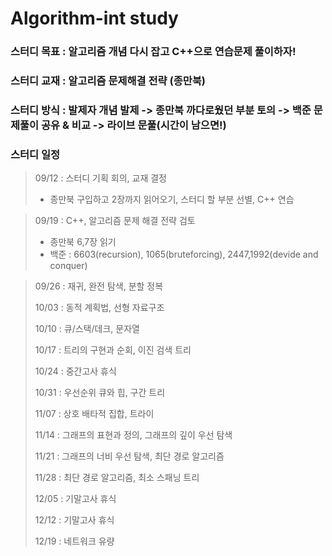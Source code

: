 # Algorithm-int study

### 스터디 목표 : 알고리즘 개념 다시 잡고 C++으로 연습문제 풀이하자!

### 스터디 교재 : 알고리즘 문제해결 전략 (종만북)

### 스터디 방식 : 발제자 개념 발제 -> 종만북 까다로웠던 부분 토의 -> 백준 문제풀이 공유 & 비교 -> 라이브 문풀(시간이 남으면!)

### 스터디 일정

> 09/12 : 스터디 기획 회의, 교재 결정
> + 종만북 구입하고 2장까지 읽어오기, 스터디 할 부분 선별, C++ 연습


> 09/19 : C++, 알고리즘 문제 해결 전략 검토
> + 종만북 6,7장 읽기
> + 백준 : 6603(recursion), 1065(bruteforcing), 2447,1992(devide and conquer)


> 09/26 : 재귀, 완전 탐색, 분할 정복
>
> 10/03 : 동적 계획법, 선형 자료구조
>
> 10/10 : 큐/스택/데크, 문자열
>
> 10/17 : 트리의 구현과 순회, 이진 검색 트리
>
> 10/24 : 중간고사 휴식
>
> 10/31 : 우선순위 큐와 힙, 구간 트리
>
> 11/07 : 상호 배타적 집합, 트라이
>
> 11/14 : 그래프의 표현과 정의, 그래프의 깊이 우선 탐색
>
> 11/21 : 그래프의 너비 우선 탐색, 최단 경로 알고리즘
>
> 11/28 : 최단 경로 알고리즘, 최소 스패닝 트리
>
> 12/05 : 기말고사 휴식
>
> 12/12 : 기말고사 휴식
>
> 12/19 : 네트워크 유량
